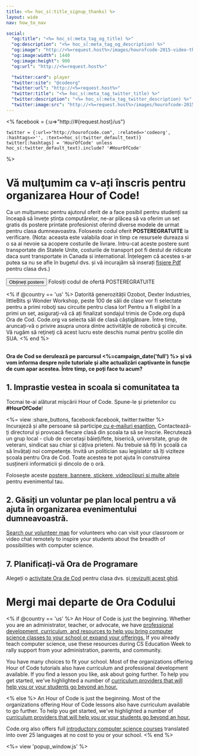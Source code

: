 ```yaml
---
title: <%= hoc_s(:title_signup_thanks) %>
layout: wide
nav: how_to_nav

social:
  "og:title": "<%= hoc_s(:meta_tag_og_title) %>"
  "og:description": "<%= hoc_s(:meta_tag_og_description) %>"
  "og:image": "http://<%=request.host%>/images/hourofcode-2015-video-thumbnail.png"
  "og:image:width": 1440
  "og:image:height": 900
  "og:url": "http://<%=request.host%>"

  "twitter:card": player
  "twitter:site": "@codeorg"
  "twitter:url": "http://<%=request.host%>"
  "twitter:title": "<%= hoc_s(:meta_tag_twitter_title) %>"
  "twitter:description": "<%= hoc_s(:meta_tag_twitter_description) %>"
  "twitter:image:src": "http://<%=request.host%>/images/hourofcode-2015-video-thumbnail.png"
---
```

<%
    facebook = {:u=>"http://#{request.host}/us"}

    twitter = {:url=>"http://hourofcode.com", :related=>'codeorg', :hashtags=>'', :text=>hoc_s(:twitter_default_text)}
    twitter[:hashtags] = 'HourOfCode' unless hoc_s(:twitter_default_text).include? '#HourOfCode'
%>

# Vă mulţumim ca v-ați înscris pentru organizarea Hour of Code!

Ca un mulțumesc pentru ajutorul oferit de a face posibil pentru studenți sa înceapă să învețe ștința computărelor, ne-ar plăcea să va oferim un set gratis ds postere printate profesionist oferind diverse modele de urmat pentru clasa dumneavoastra. Foloseste codul oferit **POSTEREGRATUITE** la verificare. (Nota: aceasta este valabila doar in timp ce resursele dureaza si o sa ai nevoie sa acopere costurile de livrare. Intru-cat aceste postere sunt transportate din Statele Unite, costurile de transport pot fi destul de ridicate daca sunt transportate in Canada si international. Înțelegem că acestea s-ar putea sa nu se afle în bugetul dvs. și vă incurajăm să inserați [fișiere Pdf](https://code.org/inspire) pentru clasa dvs.)  
<br mark="crud-mark" /> [ <button>Obțineți postere</button>](https://store.code.org/products/code-org-posters-set-of-12) Folosiți codul de ofertă POSTEREGRATUITE

<% if @country == 'us' %> Datorită generozității Ozobot, Dexter Industries, littleBits şi Wonder Workshop, peste 100 de săli de clase vor fi selectate pentru a primi roboţi sau circuite pentru clasa lor! Pentru a fi eligibil în a primi un set, asiguraţi-vă că ați finalizat sondajul trimis de Code.org după Ora de Cod. Code.org va selecta săli de clasă câștigătoare. Între timp, aruncați-vă o privire asupra unora dintre activităţile de robotică şi circuite. Vă rugăm să reţineţi că acest lucru este deschis numai pentru şcolile din SUA. <% end %>

<br /> **Ora de Cod se derulează pe parcursul <%=campaign_date('full') %> și vă vom informa despre noile tutoriale și alte actualizări captivante în funcție de cum apar acestea. Între timp, ce poți face tu acum?**

## 1. Imprastie vestea in scoala si comunitatea ta

Tocmai te-ai alăturat mișcării Hour of Code. Spune-le și prietenilor cu **#HourOfCode**!

<%= view :share_buttons, facebook:facebook, twitter:twitter %> <br /> Incurajeză și alte persoane să participe[ cu e-mailuri eșantion.](<%= resolve_url('/promote/resources#sample-emails') %>) Contactează-ți directorul și provoacă fiecare clasă din școala ta să se înscrie. Recrutează un grup local - club de cercetași băieți/fete, biserică, universitate, grup de veterani, sindicat sau chiar și câțiva prieteni. Nu trebuie să fiți în şcoală ca să învățaţi noi competenţe. Invită un politician sau legislator să îți viziteze școala pentru Ora de Cod. Toate acestea te pot ajuta în construirea susținerii informaticii și dincolo de o oră.

Foloseşte aceste [postere, bannere, stickere, videoclipuri si multe altele](<%= resolve_url('/promote/resources') %>) pentru evenimentul tau.

## 2. Găsiți un voluntar pe plan local pentru a vă ajuta în organizarea evenimentului dumneavoastră.

[Search our volunteer map](<%= codeorg_url('/volunteer/local') %>) for volunteers who can visit your classroom or video chat remotely to inspire your students about the breadth of possibilities with computer science.

## 7. Planificați-vă Ora de Programare

Alegeți o [activitate Ora de Cod](https://hourofcode.com/learn) pentru clasa dvs. și[ revizuiți acest ghid](<%= resolve_url('/how-to') %>).

# Mergi mai departe de Ora Codului

<% if @country == 'us' %> An Hour of Code is just the beginning. Whether you are an administrator, teacher, or advocate, we have [professional development, curriculum, and resources to help you bring computer science classes to your school or expand your offerings.](https://code.org/yourschool) If you already teach computer science, use these resources during CS Education Week to rally support from your administration, parents, and community.

You have many choices to fit your school. Most of the organizations offering Hour of Code tutorials also have curriculum and professional development available. If you find a lesson you like, ask about going further. To help you get started, we've highlighted a number of [curriculum providers that will help you or your students go beyond an hour.](https://hourofcode.com/beyond)

<% else %> An Hour of Code is just the beginning. Most of the organizations offering Hour of Code lessons also have curriculum available to go further. To help you get started, we've highlighted a number of [curriculum providers that will help you or your students go beyond an hour.](https://hourofcode.com/beyond)

Code.org also offers full [introductory computer science courses](https://code.org/educate/curriculum/cs-fundamentals-international) translated into over 25 languages at no cost to you or your school. <% end %>

<%= view 'popup_window.js' %>